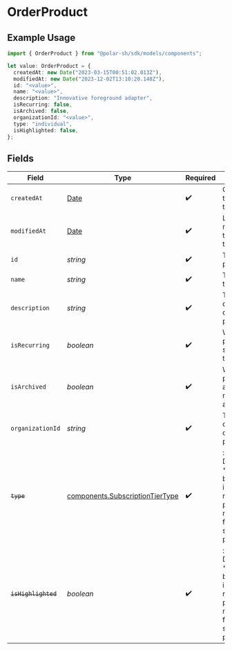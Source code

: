 # OrderProduct

## Example Usage

```typescript
import { OrderProduct } from "@polar-sh/sdk/models/components";

let value: OrderProduct = {
  createdAt: new Date("2023-03-15T00:51:02.013Z"),
  modifiedAt: new Date("2023-12-02T13:10:20.148Z"),
  id: "<value>",
  name: "<value>",
  description: "Innovative foreground adapter",
  isRecurring: false,
  isArchived: false,
  organizationId: "<value>",
  type: "individual",
  isHighlighted: false,
};
```

## Fields

| Field                                                                                                                   | Type                                                                                                                    | Required                                                                                                                | Description                                                                                                             |
| ----------------------------------------------------------------------------------------------------------------------- | ----------------------------------------------------------------------------------------------------------------------- | ----------------------------------------------------------------------------------------------------------------------- | ----------------------------------------------------------------------------------------------------------------------- |
| `createdAt`                                                                                                             | [Date](https://developer.mozilla.org/en-US/docs/Web/JavaScript/Reference/Global_Objects/Date)                           | :heavy_check_mark:                                                                                                      | Creation timestamp of the object.                                                                                       |
| `modifiedAt`                                                                                                            | [Date](https://developer.mozilla.org/en-US/docs/Web/JavaScript/Reference/Global_Objects/Date)                           | :heavy_check_mark:                                                                                                      | Last modification timestamp of the object.                                                                              |
| `id`                                                                                                                    | *string*                                                                                                                | :heavy_check_mark:                                                                                                      | The ID of the product.                                                                                                  |
| `name`                                                                                                                  | *string*                                                                                                                | :heavy_check_mark:                                                                                                      | The name of the product.                                                                                                |
| `description`                                                                                                           | *string*                                                                                                                | :heavy_check_mark:                                                                                                      | The description of the product.                                                                                         |
| `isRecurring`                                                                                                           | *boolean*                                                                                                               | :heavy_check_mark:                                                                                                      | Whether the product is a subscription tier.                                                                             |
| `isArchived`                                                                                                            | *boolean*                                                                                                               | :heavy_check_mark:                                                                                                      | Whether the product is archived and no longer available.                                                                |
| `organizationId`                                                                                                        | *string*                                                                                                                | :heavy_check_mark:                                                                                                      | The ID of the organization owning the product.                                                                          |
| ~~`type`~~                                                                                                              | [components.SubscriptionTierType](../../models/components/subscriptiontiertype.md)                                      | :heavy_check_mark:                                                                                                      | : warning: ** DEPRECATED **: This will be removed in a future release, please migrate away from it as soon as possible. |
| ~~`isHighlighted`~~                                                                                                     | *boolean*                                                                                                               | :heavy_check_mark:                                                                                                      | : warning: ** DEPRECATED **: This will be removed in a future release, please migrate away from it as soon as possible. |